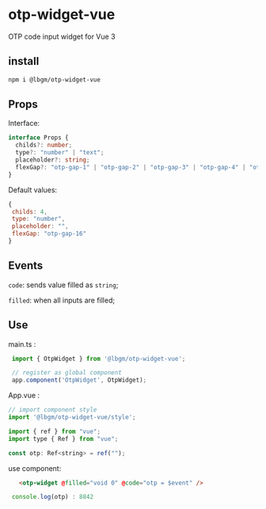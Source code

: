 # otp-widget-vue
OTP code input widget for Vue 3

## install
```sh
npm i @lbgm/otp-widget-vue
```

## Props
  Interface:
  ```ts
  interface Props {
    childs?: number;
    type?: "number" | "text";
    placeholder?: string;
    flexGap?: "otp-gap-1" | "otp-gap-2" | "otp-gap-3" | "otp-gap-4" | "otp-gap-5" | "otp-gap-6" | "otp-gap-7" | "otp-gap-8" | "otp-gap-9" | "otp-gap-10" | "otp-gap-11" | "otp-gap-12" | "otp-gap-13" | "otp-gap-14" | "otp-gap-15" | "otp-gap-16" | "otp-gap-17" | "otp-gap-18" | "otp-gap-19" | "otp-gap-20" | "otp-gap-21" | "otp-gap-22" | "otp-gap-23" | "otp-gap-24" | "otp-gap-25" | "otp-gap-26" | "otp-gap-27" | "otp-gap-28" | "otp-gap-29" | "otp-gap-30" | "otp-gap-31" | "otp-gap-32" | "otp-gap-33" | "otp-gap-34" | "otp-gap-35" | "otp-gap-36" | "otp-gap-37" | "otp-gap-38" | "otp-gap-39" | "otp-gap-40" | "otp-gap-41" | "otp-gap-42" | "otp-gap-43" | "otp-gap-44" | "otp-gap-45" | "otp-gap-46" | "otp-gap-47" | "otp-gap-48";
 }
  ```

 Default values:
 ```js
 {
  childs: 4,
  type: "number",
  placeholder: "",
  flexGap: "otp-gap-16"
 }
 ```

 ## Events
 `code`: sends value filled as `string`;

 `filled`: when all inputs are filled;

## Use
 main.ts :
 ```js
  import { OtpWidget } from '@lbgm/otp-widget-vue';

  // register as global component
  app.component('OtpWidget', OtpWidget);
 ```
 App.vue :
 ```js
 // import component style
 import '@lbgm/otp-widget-vue/style';

 import { ref } from "vue";
 import type { Ref } from "vue";

 const otp: Ref<string> = ref("");
 ```

 use component:
 ```html
    <otp-widget @filled="void 0" @code="otp = $event" />
 ```

 ```js
  console.log(otp) : 8842
 ```